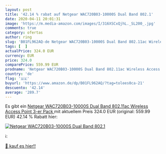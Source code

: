 ```yaml
---
layout: post
title: '42.14 % rabat auf Netgear WAC720B03-10000S Dual Band 802.1'
date: 2020-04-11 20:01:31
image: 'https://m.media-amazon.com/images/I/316XSCxQjhL._SL200_.jpg'
comments: true
category: ofertas
author: ring
slug: 'B01FL962AQ-de Netgear WAC720B03-10000S Dual Band 802.11ac Wireless...'
tags: [  ]
actualPrice: 324.0 EUR
currency: EUR
price: 324.0
comparePrice: 559.99 EUR
prodname: 'Netgear WAC720B03-10000S Dual Band 802.11ac Wireless Access Point  3-er Pack '
country: 'de'
flag: '🇩🇪'
buyurl: 'https://www.amazon.de/dp/B01FL962AQ/?tag=tolees0ca-21'
descuento: '42.14'
average: '289.7'
---
```


Es gibt ein [Netgear WAC720B03-10000S Dual Band 802.11ac Wireless Access Point  3-er Pack ](https://www.amazon.de/dp/B01FL962AQ/?tag=tolees0ca-21) mit aktuellem Preis 324.0 EUR (original: 559.99 EUR) 42.14 % Rabatt hier:

[![Netgear WAC720B03-10000S Dual Band 802.1](https://m.media-amazon.com/images/I/316XSCxQjhL._SL200_.jpg)](https://www.amazon.de/dp/B01FL962AQ/?tag=tolees0ca-21)

ℹ️:


[🛒 kauf es hier!!](https://www.amazon.de/dp/B01FL962AQ/?tag=tolees0ca-21)
